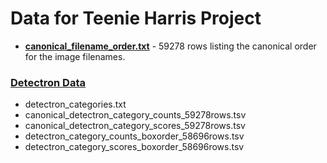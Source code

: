 # Data for Teenie Harris Project

* **[canonical_filename_order.txt](canonical_filename_order.txt)** - 59278 rows listing the canonical order for the image filenames.

### [Detectron Data](detectron/readme.md)

* detectron_categories.txt* canonical_detectron_category_counts_59278rows.tsv* canonical_detectron_category_scores_59278rows.tsv* detectron_category_counts_boxorder_58696rows.tsv* detectron_category_scores_boxorder_58696rows.tsv